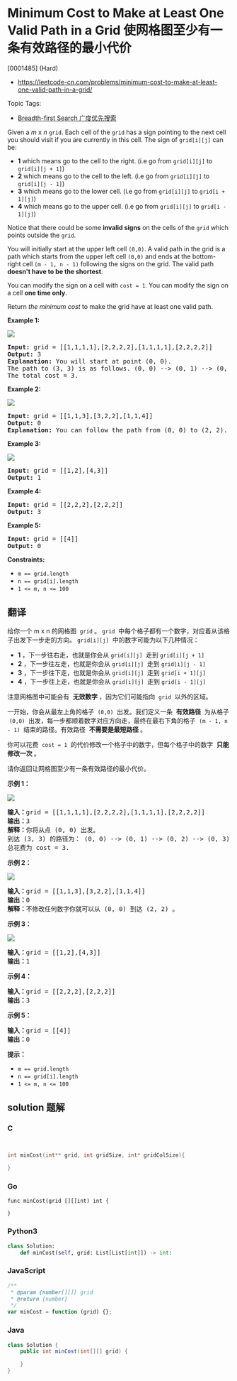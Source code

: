 # Minimum Cost to Make at Least One Valid Path in a Grid 使网格图至少有一条有效路径的最小代价

[0001485] (Hard)

- https://leetcode-cn.com/problems/minimum-cost-to-make-at-least-one-valid-path-in-a-grid/

Topic Tags:

- [Breadth-first Search 广度优先搜索](https://leetcode-cn.com/tag/breadth-first-search/)

Given a _m_ x _n_ `grid`. Each cell of the `grid` has a sign pointing to the next cell you should visit if you are currently in this cell. The sign of `grid[i][j]` can be:

- **1** which means go to the cell to the right. (i.e go from `grid[i][j]` to `grid[i][j + 1]`)
- **2** which means go to the cell to the left. (i.e go from `grid[i][j]` to `grid[i][j - 1]`)
- **3** which means go to the lower cell. (i.e go from `grid[i][j]` to `grid[i + 1][j]`)
- **4** which means go to the upper cell. (i.e go from `grid[i][j]` to `grid[i - 1][j]`)

Notice that there could be some **invalid signs** on the cells of the `grid` which points outside the `grid`.

You will initially start at the upper left cell `(0,0)`. A valid path in the grid is a path which starts from the upper left cell `(0,0)` and ends at the bottom-right cell `(m - 1, n - 1)` following the signs on the grid. The valid path **doesn't have to be the shortest**.

You can modify the sign on a cell with `cost = 1`. You can modify the sign on a cell **one time only**.

Return _the minimum cost_ to make the grid have at least one valid path.

**Example 1:**

![](https://assets.leetcode.com/uploads/2020/02/13/grid1.png)

<pre><strong>Input:</strong> grid = [[1,1,1,1],[2,2,2,2],[1,1,1,1],[2,2,2,2]]
<strong>Output:</strong> 3
<strong>Explanation:</strong> You will start at point (0, 0).
The path to (3, 3) is as follows. (0, 0) --&gt; (0, 1) --&gt; (0, 2) --&gt; (0, 3) change the arrow to down with cost = 1 --&gt; (1, 3) --&gt; (1, 2) --&gt; (1, 1) --&gt; (1, 0) change the arrow to down with cost = 1 --&gt; (2, 0) --&gt; (2, 1) --&gt; (2, 2) --&gt; (2, 3) change the arrow to down with cost = 1 --&gt; (3, 3)
The total cost = 3.
</pre>

**Example 2:**

![](https://assets.leetcode.com/uploads/2020/02/13/grid2.png)

<pre><strong>Input:</strong> grid = [[1,1,3],[3,2,2],[1,1,4]]
<strong>Output:</strong> 0
<strong>Explanation:</strong> You can follow the path from (0, 0) to (2, 2).
</pre>

**Example 3:**

![](https://assets.leetcode.com/uploads/2020/02/13/grid3.png)

<pre><strong>Input:</strong> grid = [[1,2],[4,3]]
<strong>Output:</strong> 1
</pre>

**Example 4:**

<pre><strong>Input:</strong> grid = [[2,2,2],[2,2,2]]
<strong>Output:</strong> 3
</pre>

**Example 5:**

<pre><strong>Input:</strong> grid = [[4]]
<strong>Output:</strong> 0
</pre>

**Constraints:**

- `m == grid.length`
- `n == grid[i].length`
- `1 <= m, n <= 100`

## 翻译

给你一个 m x n 的网格图  `grid` 。 `grid`  中每个格子都有一个数字，对应着从该格子出发下一步走的方向。 `grid[i][j]`  中的数字可能为以下几种情况：

- **1** ，下一步往右走，也就是你会从 `grid[i][j]`  走到 `grid[i][j + 1]`
- **2** ，下一步往左走，也就是你会从 `grid[i][j]`  走到 `grid[i][j - 1]`
- **3** ，下一步往下走，也就是你会从 `grid[i][j]`  走到 `grid[i + 1][j]`
- **4** ，下一步往上走，也就是你会从 `grid[i][j]`  走到 `grid[i - 1][j]`

注意网格图中可能会有  **无效数字** ，因为它们可能指向  `grid`  以外的区域。

一开始，你会从最左上角的格子  `(0,0)`  出发。我们定义一条  **有效路径**  为从格子  `(0,0)`  出发，每一步都顺着数字对应方向走，最终在最右下角的格子  `(m - 1, n - 1)`  结束的路径。有效路径  **不需要是最短路径** 。

你可以花费  `cost = 1`  的代价修改一个格子中的数字，但每个格子中的数字  **只能修改一次** 。

请你返回让网格图至少有一条有效路径的最小代价。

**示例 1：**

![](https://assets.leetcode-cn.com/aliyun-lc-upload/uploads/2020/02/29/grid1.png)

<pre><strong>输入：</strong>grid = [[1,1,1,1],[2,2,2,2],[1,1,1,1],[2,2,2,2]]
<strong>输出：</strong>3
<strong>解释：</strong>你将从点 (0, 0) 出发。
到达 (3, 3) 的路径为： (0, 0) --&gt; (0, 1) --&gt; (0, 2) --&gt; (0, 3) 花费代价 cost = 1 使方向向下 --&gt; (1, 3) --&gt; (1, 2) --&gt; (1, 1) --&gt; (1, 0) 花费代价 cost = 1 使方向向下 --&gt; (2, 0) --&gt; (2, 1) --&gt; (2, 2) --&gt; (2, 3) 花费代价 cost = 1 使方向向下 --&gt; (3, 3)
总花费为 cost = 3.
</pre>

**示例 2：**

![](https://assets.leetcode-cn.com/aliyun-lc-upload/uploads/2020/02/29/grid2.png)

<pre><strong>输入：</strong>grid = [[1,1,3],[3,2,2],[1,1,4]]
<strong>输出：</strong>0
<strong>解释：</strong>不修改任何数字你就可以从 (0, 0) 到达 (2, 2) 。
</pre>

**示例 3：**

![](https://assets.leetcode-cn.com/aliyun-lc-upload/uploads/2020/02/29/grid3.png)

<pre><strong>输入：</strong>grid = [[1,2],[4,3]]
<strong>输出：</strong>1
</pre>

**示例 4：**

<pre><strong>输入：</strong>grid = [[2,2,2],[2,2,2]]
<strong>输出：</strong>3
</pre>

**示例 5：**

<pre><strong>输入：</strong>grid = [[4]]
<strong>输出：</strong>0
</pre>

**提示：**

- `m == grid.length`
- `n == grid[i].length`
- `1 <= m, n <= 100`

## solution 题解

### C

```c


int minCost(int** grid, int gridSize, int* gridColSize){

}


```

### Go

```golang
func minCost(grid [][]int) int {

}
```

### Python3

```python
class Solution:
    def minCost(self, grid: List[List[int]]) -> int:
```

### JavaScript

```javascript
/**
 * @param {number[][]} grid
 * @return {number}
 */
var minCost = function (grid) {};
```

### Java

```java
class Solution {
    public int minCost(int[][] grid) {

    }
}
```
